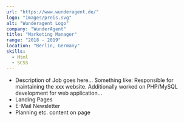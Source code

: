 ```yaml
---
url: "https://www.wunderagent.de/"
logo: "images/preis.svg"
alt: "Wunderagent Logo"
company: "WunderAgent"
title: "Marketing Manager"
range: "2018 - 2019"
location: "Berlin, Germany"
skills:
  - Html
  - SCSS
---
```


- Description of Job goes here... Something like: Responsible for
  maintaining the xxx website. Additionally
  worked on PHP/MySQL development for web application...
- Landing Pages
- E-Mail Newsletter
- Planning etc. content on page
